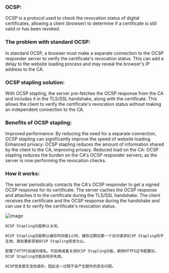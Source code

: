 ### OCSP:
OCSP is a protocol used to check the revocation status of digital certificates, allowing a client (browser) to determine if a certificate is still valid or has been revoked. 


### The problem with standard OCSP:
In standard OCSP, a browser must make a separate connection to the OCSP responder server to verify the certificate's revocation status. This can add a delay to the website loading process and may reveal the browser's IP address to the CA. 

### OCSP stapling solution:
With OCSP stapling, the server pre-fetches the OCSP response from the CA and includes it in the TLS/SSL handshake, along with the certificate. This allows the client to verify the certificate's revocation status without making an independent connection to the CA. 

### Benefits of OCSP stapling: 
Improved performance: By reducing the need for a separate connection, OCSP stapling can significantly improve the speed of website loading. 
Enhanced privacy: OCSP stapling reduces the amount of information shared by the client to the CA, improving privacy. 
Reduced load on the CA: OCSP stapling reduces the burden on the CA's OCSP responder servers, as the server is now performing the revocation checks. 

### How it works:
The server periodically contacts the CA's OCSP responder to get a signed OCSP response for its certificate. 
The server caches the OCSP response and attaches it to the certificate during the TLS/SSL handshake. 
The client receives the certificate and the OCSP response during the handshake and can use it to verify the certificate's revocation status. 


![image](https://github.com/user-attachments/assets/f8f7df01-71b3-4125-af9c-8df460b03540)

```
OCSP Stapling功能默认关闭。

OCSP Stapling功能默认缓存时间是1小时，缓存过期后第一个访问请求OCSP Stapling将不生效，直到重新获取OCSP Stapling信息为止。

配置了HTTPS加速的域名，可启用或者关闭OCSP Stapling功能，删除HTTPS证书配置后，OCSP Stapling功能会同步失效。

OCSP信息是无法伪造的，因此这一过程不会产生额外的安全问题。
```
